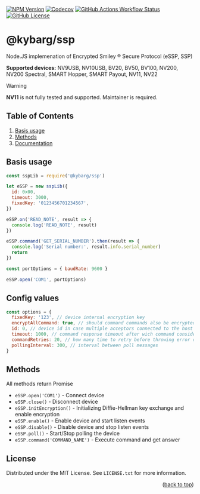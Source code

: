 <a name="readme-top"></a>

[![NPM Version](https://img.shields.io/npm/v/%40kybarg%2Fssp)](https://npmjs.com/@kybarg/ssp) [![Codecov](https://img.shields.io/codecov/c/github/kybarg/ssp)](https://codecov.io/gh/kybarg/ssp) [![GitHub Actions Workflow Status](https://img.shields.io/github/actions/workflow/status/kybarg/ssp/.github%2Fworkflows%2Ftest.yml)
](https://github.com/kybarg/ssp/actions/workflows/node.js.yml) [![GitHub License](https://img.shields.io/github/license/kybarg/ssp)](https://github.com/kybarg/ssp/blob/main/LICENSE)

# @kybarg/ssp

Node.JS implemenation of Encrypted Smiley ® Secure Protocol (eSSP, SSP)

**Supported devices:** NV9USB, NV10USB, BV20, BV50, BV100, NV200, NV200 Spectral, SMART Hopper, SMART Payout, NV11, NV22

> [!WARNING]
>
> **NV11** is not fully tested and supported. Maintainer is required.

## Table of Contents

1. [Basis usage](#basis-usage)
2. [Methods](#methods)
3. [Documentation](docs/readme.md)

## Basis usage

```js
const sspLib = require('@kybarg/ssp')

let eSSP = new sspLib({
  id: 0x00,
  timeout: 3000,
  fixedKey: '0123456701234567',
})

eSSP.on('READ_NOTE', result => {
  console.log('READ_NOTE', result)
})

eSSP.command('GET_SERIAL_NUMBER').then(result => {
  console.log('Serial number:', result.info.serial_number)
  return
})

const portOptions = { baudRate: 9600 }

eSSP.open('COM1', portOptions)
```

## Config values

```javascript
const options = {
  fixedKey: '123', // device internal encryption key
  encryptAllCommand: true, // should command commands also be encrypted
  id: 0, // device id in case multiple acceptors connected to the host
  timeout: 1000, // command response timeout after wich command considered failed
  commandRetries: 20, // how many time to retry before throwing error or emitting ERROR event
  pollingInterval: 300, // interval between poll messages
}
```

## Methods

All methods return Promise

- `eSSP.open('COM1')` - Connect device
- `eSSP.close()` - Disconnect device
- `eSSP.initEncryption()` - Initializing Diffie-Hellman key exchange and enable encryption
- `eSSP.enable()` - Enable device and start listen events
- `eSSP.disable()` - Disable device and stop listen events
- `eSSP.poll()` - Start/Stop polling the device
- `eSSP.command('COMMAND_NAME')` - Execute command and get answer

<!-- LICENSE -->

## License

Distributed under the MIT License. See `LICENSE.txt` for more information.

<p align="right">(<a href="#readme-top">back to top</a>)</p>
